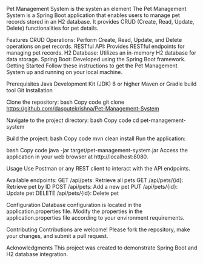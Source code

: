 Pet Management System is the systen an element
The Pet Management System is a Spring Boot application that enables users to manage pet records stored in an H2 database. It provides CRUD (Create, Read, Update, Delete) functionalities for pet details.

Features
CRUD Operations: Perform Create, Read, Update, and Delete operations on pet records.
RESTful API: Provides RESTful endpoints for managing pet records.
H2 Database: Utilizes an in-memory H2 database for data storage.
Spring Boot: Developed using the Spring Boot framework.
Getting Started
Follow these instructions to get the Pet Management System up and running on your local machine.

Prerequisites
Java Development Kit (JDK) 8 or higher
Maven or Gradle build tool
Git
Installation

Clone the repository:
bash
Copy code
git clone <https://github.com/dasputekrishna/Pet-Management-System>

Navigate to the project directory:
bash
Copy code
cd pet-management-system

Build the project:
bash
Copy code
mvn clean install
Run the application:

bash
Copy code
java -jar target/pet-management-system.jar
Access the application in your web browser at http://localhost:8080.

Usage
Use Postman or any REST client to interact with the API endpoints.

Available endpoints:
GET /api/pets: Retrieve all pets
GET /api/pets/{id}: Retrieve pet by ID
POST /api/pets: Add a new pet
PUT /api/pets/{id}: Update pet
DELETE /api/pets/{id}: Delete pet

Configuration
Database configuration is located in the application.properties file.
Modify the properties in the application.properties file according to your environment requirements.

Contributing
Contributions are welcome! Please fork the repository, make your changes, and submit a pull request.

Acknowledgments
This project was created to demonstrate Spring Boot and H2 database integration.
